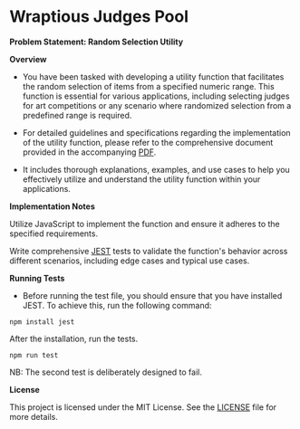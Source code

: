 # Wraptious Judges Pool

**Problem Statement: Random Selection Utility**

**Overview**

- You have been tasked with developing a utility function that facilitates the random selection of items from a specified numeric range. This function is essential for various applications, including selecting judges for art competitions or any scenario where randomized selection from a predefined range is required.
  
- For detailed guidelines and specifications regarding the implementation of the utility function, please refer to the comprehensive document provided in the accompanying [PDF](./final.pdf). 
  
- It includes thorough explanations, examples, and use cases to help you effectively utilize and understand the utility function within your applications.

**Implementation Notes**

Utilize JavaScript to implement the function and ensure it adheres to the specified requirements.

Write comprehensive [JEST](https://jestjs.io/) tests to validate the function's behavior across different scenarios, including edge cases and typical use cases.

**Running Tests**
- Before running the test file, you should ensure that you have installed JEST. To achieve this, run the following command:
```
npm install jest
```
After the installation, run the tests.

```
npm run test
```

NB: The second test is deliberately designed to fail.

**License**


This project is licensed under the MIT License. See the [LICENSE](./LICENSE) file for more details.





